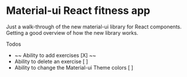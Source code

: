# Material-ui React fitness app    

Just a walk-through of the new material-ui library for React components.    
Getting a good overview of how the new library works.

Todos   
- ~~ Ability to add exercises [X] ~~
- Ability to delete an exercise [ ]
- Ability to change the Material-ui Theme colors [ ]
